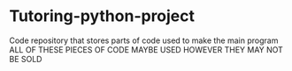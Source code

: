 # Tutoring-python-project
Code repository that stores parts of code used to make the main program
ALL OF THESE PIECES OF CODE MAYBE USED HOWEVER THEY MAY NOT BE SOLD
